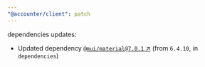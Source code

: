 ```yaml
---
"@accounter/client": patch
---
```

dependencies updates:
  - Updated dependency [`@mui/material@7.0.1` ↗︎](https://www.npmjs.com/package/@mui/material/v/7.0.1) (from `6.4.10`, in `dependencies`)
